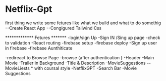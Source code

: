 # Netflix-Gpt

first thing we write some fetures like what we build and what to do somethig
--Create React App
--Congigured Tailwind Css

*************  Fetures   *******
-login/sign Up
  -Sign IN /Sing up page
  -check to validation
  -React routing
  -firebase setup
  -firebase deploy
  -Sign up user in firebase
  -firebase Aunthiticate
  
  -redireact to Browse Page
 -browse  (after authentication )
  -Header
  -Main Movie
      -Trailer in Background
      -Title & Description
      -MovieSuggestions
         --MovieLiests * with coursal style
 -NetflixGPT
 -Search Bar
 -Movie Suggestions

